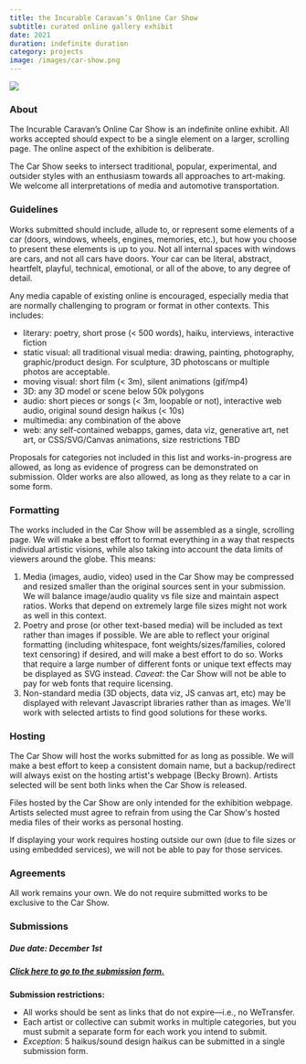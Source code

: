 ```yaml
---
title: the Incurable Caravan’s Online Car Show
subtitle: curated online gallery exhibit
date: 2021
duration: indefinite duration
category: projects
image: /images/car-show.png
---
```


![](/images/car-show.png)

### About

The Incurable Caravan’s Online Car Show is an indefinite online exhibit. All works accepted should expect to be a single element on a larger, scrolling page. The online aspect of the exhibition is deliberate.

The Car Show seeks to intersect traditional, popular, experimental, and outsider styles with an enthusiasm towards all approaches to art-making. We welcome all interpretations of media and automotive transportation.

### Guidelines

Works submitted should include, allude to, or represent some elements of a car (doors, windows, wheels, engines, memories, etc.), but how you choose to present these elements is up to you. Not all internal spaces with windows are cars, and not all cars have doors. Your car can be literal, abstract, heartfelt, playful, technical, emotional, or all of the above, to any degree of detail.

Any media capable of existing online is encouraged, especially media that are normally challenging to program or format in other contexts. This includes:

* literary: poetry, short prose (< 500 words), haiku, interviews, interactive fiction
* static visual: all traditional visual media: drawing, painting, photography, graphic/product design. For sculpture, 3D photoscans or multiple photos are acceptable.
* moving visual: short film (< 3m), silent animations (gif/mp4)
* 3D: any 3D model or scene below 50k polygons
* audio: short pieces or songs (< 3m, loopable or not), interactive web audio, original sound design haikus (< 10s)
* multimedia: any combination of the above
* web: any self-contained webapps, games, data viz, generative art, net art, or CSS/SVG/Canvas animations, size restrictions TBD

Proposals for categories not included in this list and works-in-progress are allowed, as long as evidence of progress can be demonstrated on submission. Older works are also allowed, as long as they relate to a car in some form.

### Formatting

The works included in the Car Show will be assembled as a single, scrolling page. We will make a best effort to format everything in a way that respects individual artistic visions, while also taking into account the data limits of viewers around the globe. This means:

1. Media (images, audio, video) used in the Car Show may be compressed and resized smaller than the original sources sent in your submission. We will balance image/audio quality vs file size and maintain aspect ratios. Works that depend on extremely large file sizes might not work as well in this context. 
2. Poetry and prose (or other text-based media) will be included as text rather than images if possible. We are able to reflect your original formatting (including whitespace, font weights/sizes/families, colored text censoring) if desired, and will make a best effort to do so. Works that require a large number of different fonts or unique text effects may be displayed as SVG instead. *Caveat*: the Car Show will not be able to pay for web fonts that require licensing.
3. Non-standard media (3D objects, data viz, JS canvas art, etc) may be displayed with relevant Javascript libraries rather than as images. We'll work with selected artists to find good solutions for these works.

### Hosting

The Car Show will host the works submitted for as long as possible. We will make a best effort to keep a consistent domain name, but a backup/redirect will always exist on the hosting artist's webpage (Becky Brown). Artists selected will be sent both links when the Car Show is released.

Files hosted by the Car Show are only intended for the exhibition webpage. Artists selected must agree to refrain from using the Car Show's hosted media files of their works as personal hosting.

If displaying your work requires hosting outside our own (due to file sizes or using embedded services), we will not be able to pay for those services.

### Agreements

All work remains your own. We do not require submitted works to be exclusive to the Car Show.

### Submissions

##### Due date: December 1st

##### [Click here to go to the submission form.](https://forms.gle/bGsT6VohLXpGiANb7)

**Submission restrictions:**

* All works should be sent as links that do not expire––i.e., no WeTransfer.
* Each artist or collective can submit works in multiple categories, but you must submit a separate form for each work you intend to submit.
* *Exception*: 5 haikus/sound design haikus can be submitted in a single submission form.